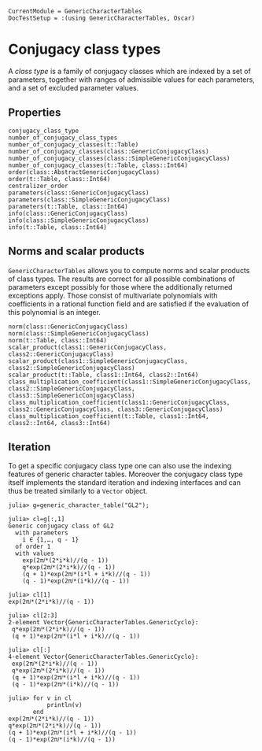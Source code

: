 ```@meta
CurrentModule = GenericCharacterTables
DocTestSetup = :(using GenericCharacterTables, Oscar)
```

# Conjugacy class types

A *class type* is a family of conjugacy classes which are indexed by a set of parameters,
together with ranges of admissible values for each parameters, and a set of
excluded parameter values.


## Properties

```@docs
conjugacy_class_type
number_of_conjugacy_class_types
number_of_conjugacy_classes(t::Table)
number_of_conjugacy_classes(class::GenericConjugacyClass)
number_of_conjugacy_classes(class::SimpleGenericConjugacyClass)
number_of_conjugacy_classes(t::Table, class::Int64)
order(class::AbstractGenericConjugacyClass)
order(t::Table, class::Int64)
centralizer_order
parameters(class::GenericConjugacyClass)
parameters(class::SimpleGenericConjugacyClass)
parameters(t::Table, class::Int64)
info(class::GenericConjugacyClass)
info(class::SimpleGenericConjugacyClass)
info(t::Table, class::Int64)
```

## Norms and scalar products

`GenericCharacterTables` allows you to compute norms and scalar products
of class types. The results are correct for all
possible combinations of parameters except possibly for those where the
additionally returned exceptions apply. Those consist of multivariate
polynomials with coefficients in a rational function field and are
satisfied if the evaluation of this polynomial is an integer.


```@docs
norm(class::GenericConjugacyClass)
norm(class::SimpleGenericConjugacyClass)
norm(t::Table, class::Int64)
scalar_product(class1::GenericConjugacyClass, class2::GenericConjugacyClass)
scalar_product(class1::SimpleGenericConjugacyClass, class2::SimpleGenericConjugacyClass)
scalar_product(t::Table, class1::Int64, class2::Int64)
class_multiplication_coefficient(class1::SimpleGenericConjugacyClass, class2::SimpleGenericConjugacyClass, class3::SimpleGenericConjugacyClass)
class_multiplication_coefficient(class1::GenericConjugacyClass, class2::GenericConjugacyClass, class3::GenericConjugacyClass)
class_multiplication_coefficient(t::Table, class1::Int64, class2::Int64, class3::Int64)
```

## Iteration

To get a specific conjugacy class type one can also use the indexing features
of generic character tables. Moreover the conjugacy class type itself implements
the standard iteration and indexing interfaces and can thus be treated similarly
to a `Vector` object.

```jldoctest
julia> g=generic_character_table("GL2");

julia> cl=g[:,1]
Generic conjugacy class of GL2
  with parameters
    i ∈ {1,…, q - 1}
  of order 1
  with values
    exp(2π𝑖*(2*i*k)//(q - 1))
    q*exp(2π𝑖*(2*i*k)//(q - 1))
    (q + 1)*exp(2π𝑖*(i*l + i*k)//(q - 1))
    (q - 1)*exp(2π𝑖*(i*k)//(q - 1))

julia> cl[1]
exp(2π𝑖*(2*i*k)//(q - 1))

julia> cl[2:3]
2-element Vector{GenericCharacterTables.GenericCyclo}:
 q*exp(2π𝑖*(2*i*k)//(q - 1))
 (q + 1)*exp(2π𝑖*(i*l + i*k)//(q - 1))

julia> cl[:]
4-element Vector{GenericCharacterTables.GenericCyclo}:
 exp(2π𝑖*(2*i*k)//(q - 1))
 q*exp(2π𝑖*(2*i*k)//(q - 1))
 (q + 1)*exp(2π𝑖*(i*l + i*k)//(q - 1))
 (q - 1)*exp(2π𝑖*(i*k)//(q - 1))

julia> for v in cl
           println(v)
       end
exp(2π𝑖*(2*i*k)//(q - 1))
q*exp(2π𝑖*(2*i*k)//(q - 1))
(q + 1)*exp(2π𝑖*(i*l + i*k)//(q - 1))
(q - 1)*exp(2π𝑖*(i*k)//(q - 1))

```
